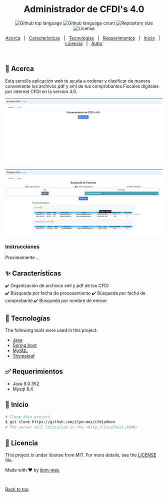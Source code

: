 <div align="center" id="top"> 
  <!-- <a href="https://opensource.netlify.app">Demo</a> -->
</div>

<h1 align="center">Administrador de CFDI's 4.0</h1>

<p align="center">
  <img alt="Github top language" src="https://img.shields.io/github/languages/top/jlpm-mex/cfdiadmon?color=56BEB8">

  <img alt="Github language count" src="https://img.shields.io/github/languages/count/jlpm-mex/cfdiadmon?color=56BEB8">

  <img alt="Repository size" src="https://img.shields.io/github/repo-size/jlpm-mex/cfdiadmon?color=56BEB8">

  <img alt="License" src="https://img.shields.io/github/license/jlpm-mex/cfdiadmon?color=56BEB8">

  <!-- <img alt="Github issues" src="https://img.shields.io/github/issues/{{YOUR_GITHUB_USERNAME}}/opensource?color=56BEB8" /> -->

  <!-- <img alt="Github forks" src="https://img.shields.io/github/forks/{{YOUR_GITHUB_USERNAME}}/opensource?color=56BEB8" /> -->

  <!-- <img alt="Github stars" src="https://img.shields.io/github/stars/{{YOUR_GITHUB_USERNAME}}/opensource?color=56BEB8" /> -->
</p>

<!-- Status -->

<!-- <h4 align="center"> 
	🚧  OpenSource 🚀 Under construction...  🚧
</h4> 

<hr> -->

<p align="center">
  <a href="#dart-about">Acerca</a> &#xa0; | &#xa0; 
  <a href="#sparkles-características">Características</a> &#xa0; | &#xa0;
  <a href="#rocket-tecnologías">Tecnologias</a> &#xa0; | &#xa0;
  <a href="#white_check_mark-requerimientos">Requerimientos</a> &#xa0; | &#xa0;
  <a href="#checkered_flag-inicio">Inicio</a> &#xa0; | &#xa0;
  <a href="#memo-licencia">Licencia</a> &#xa0; | &#xa0;
  <a href="https://github.com/jlpm-mex" target="_blank">Autor</a>
</p>

<br>

## :dart: Acerca 

Esta sencilla aplicación web te ayuda a ordenar y clasificar de manera conveniente los archivos pdf y xml de tus comprobantes Fiscales digitales por internet CFDI en la version 4.0.

![PantallaPrincipal](./Pantalla_Principal.png "Pantalla Principal")

![PantallaPrincipal](./Pantalla_Busqueda.png "Pantalla Principal")


### Instrucciones
Proximamente ..

<!--
  1. Crear carpeta para archivos de configuración en Documentos (Puede ser cualquier nombre "admon_cfdi")
  * ```mkdir ~/Documents/admon_cfdi```  
  2. Accesa a la carpeta recien creada y crea dentro de esa carpeta 2 carpetas mas (conf y data)
  * ```cd ~/Documents/admon_cfdi/```
  * ```mkdir conf```
  * ```mkdir data```
  3. 
-->

## :sparkles: Características

:heavy_check_mark: Organización de archivos xml y pdf de los CFDI  
:heavy_check_mark: Búsqueda por fecha de procesamiento
:heavy_check_mark: Búsqueda por fecha de comprobante
:heavy_check_mark: Búsqueda por nombre de emisor

## :rocket: Tecnologías 

The following tools were used in this project:

- [Java](https://www.java.com/es/)
- [Spring boot](https://spring.io/projects/spring-boot)
- [MySQL](https://www.mysql.com/)
- [Thymeleaf](https://www.thymeleaf.org/)

## :white_check_mark: Requerimientos 

- Java 8.0.352
- Mysql 8.4

## :checkered_flag: Inicio

```bash
# Clone this project
$ git clone https://github.com/jlpm-mex/cfdiadmon
# The server will initialize in the <http://localhost:3000>
```

## :memo: Licencia 

This project is under license from MIT. For more details, see the [LICENSE](LICENSE.md) file.


Made with :heart: by <a href="https://github.com/jlpm-mex" target="_blank">jlpm-mex</a>

&#xa0;

<a href="#top">Back to top</a>
